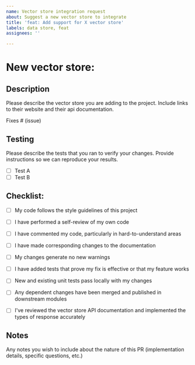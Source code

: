 ```yaml
---
name: Vector store integration request
about: Suggest a new vector store to integrate
title: 'feat: Add support for X vector store'
labels: data store, feat
assignees: ''

---
```


# New vector store: <Vector Store Name>

## Description

Please describe the vector store you are adding to the project. Include links to their website and their api documentation.

Fixes # (issue)

## Testing

Please describe the tests that you ran to verify your changes. Provide instructions so we can reproduce your results.

- [ ] Test A
- [ ] Test B

## Checklist:

- [ ] My code follows the style guidelines of this project
- [ ] I have performed a self-review of my own code
- [ ] I have commented my code, particularly in hard-to-understand areas
- [ ] I have made corresponding changes to the documentation
- [ ] My changes generate no new warnings
- [ ] I have added tests that prove my fix is effective or that my feature works
- [ ] New and existing unit tests pass locally with my changes
- [ ] Any dependent changes have been merged and published in downstream modules
  
- [ ] I've reviewed the vector store API documentation and implemented the types of response accurately

## Notes

Any notes you wish to include about the nature of this PR (implementation details, specific questions, etc.)
